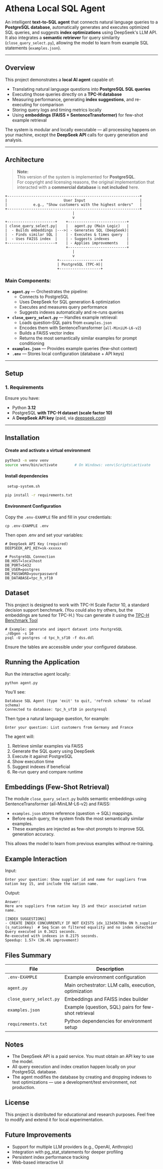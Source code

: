 #  Athena Local SQL Agent

An intelligent **text-to-SQL agent** that connects natural language queries to a **PostgreSQL database**, automatically generates and executes optimized SQL queries, and suggests **index optimizations** using DeepSeek's LLM API.  
It also integrates a **semantic retriever** for query similarity (`close_query_select.py`), allowing the model to learn from example SQL statements (`examples.json`).

---

##  Overview

This project demonstrates a **local AI agent** capable of:
- Translating natural language questions into **PostgreSQL SQL queries**
- Executing those queries directly on a **TPC-H database**
- Measuring performance, generating **index suggestions**, and re-executing for comparison
- Storing query logs and timing metrics locally
- Using **embeddings (FAISS + SentenceTransformer)** for few-shot example retrieval

The system is modular and locally executable — all processing happens on your machine, except the **DeepSeek API** calls for query generation and analysis.

---

##  Architecture
>  **Note:**  
> This version of the system is implemented for **PostgreSQL**.  
> For copyright and licensing reasons, the original implementation that interacted with a **commercial database** is **not included** here.

```text
+-------------------------------------------------------------+
|                          User Input                         |
|            e.g., "Show customers with the highest orders"   |
+-------------------------------------------------------------+
                               |
                               v
+----------------------+    +---------------------------+
| close_query_select.py|    |   agent.py (Main Logic)   |
|  - Builds embeddings |--->| - Generates SQL (DeepSeek)|
|  - Finds similar SQL |    | - Executes & times query  |
|  - Uses FAISS index  |    | - Suggests indexes        |
+----------------------+    | - Applies improvements    |
                            +---------------------------+
                               |
                               v
                        +-------------------+
                        | PostgreSQL (TPC-H)|
                        +-------------------+
```

### Main Components:
- **`agent.py`** — Orchestrates the pipeline:
  - Connects to PostgreSQL
  - Uses DeepSeek for SQL generation & optimization
  - Executes and measures query performance
  - Suggests indexes automatically and re-runs queries
- **`close_query_select.py`** — Handles example retrieval:
  - Loads question–SQL pairs from `examples.json`
  - Encodes them with SentenceTransformer (`all-MiniLM-L6-v2`)
  - Builds a FAISS vector index
  - Returns the most semantically similar examples for prompt conditioning
- **`examples.json`** — Provides example queries (few-shot context)
- **`.env`** — Stores local configuration (database + API keys)

---

##  Setup

### 1. Requirements
Ensure you have:
- Python **3.12**
- PostgreSQL **with TPC-H dataset (scale factor 10)**
- A **DeepSeek API key** (paid, via [deepseek.com](https://deepseek.com))

---

## Installation

#### Create and activate a virtual environment
```bash
python3 -m venv venv
source venv/bin/activate        # On Windows: venv\Scripts\activate
```

#### Install dependencies
```bash
 setup-system.sh
```
```bash
pip install -r requirements.txt
```
#### Environment Configuration
Copy the ```.env-EXAMPLE``` file and fill in your credentials:
```
cp .env-EXAMPLE .env

```
Then open .env and set your variables:
```
# DeepSeek API Key (required)
DEEPSEEK_API_KEY=sk-xxxxxx

# PostgreSQL Connection
DB_HOST=localhost
DB_PORT=5432
DB_USER=postgres
DB_PASSWORD=yourpassword
DB_DATABASE=tpc_h_sf10
```

## Dataset
This project is designed to work with TPC-H Scale Factor 10, a standard decision support benchmark. (You could also try others, but the embeddings are tuned for TPC-H.)
You can generate it using the [TPC-H Benchmark Tool](https://www.tpc.org/tpch/)

```
# Example: generate and import dataset into PostgreSQL
./dbgen -s 10
psql -U postgres -d tpc_h_sf10 -f dss.ddl
```

Ensure the tables are accessible under your configured database.

## Running the Application
Run the interactive agent locally:
```
python agent.py
```

You’ll see:

```
Database SQL Agent (type 'exit' to quit, 'refresh schema' to reload schema)
Connected to database: tpc_h_sf10 in postgresql
```
Then type a natural language question, for example:

```
Enter your question: List customers from Germany and France

```
The agent will:
1. Retrieve similar examples via FAISS
2. Generate the SQL query using DeepSeek
3. Execute it against PostgreSQL
4. Show execution time
5. Suggest indexes if beneficial
6. Re-run query and compare runtime

## Embeddings (Few-Shot Retrieval)
The module ```close_query_select.py``` builds semantic embeddings using SentenceTransformer (all-MiniLM-L6-v2) and FAISS:

* ```examples.json``` stores reference (question → SQL) mappings.
* Before each query, the system finds the most semantically similar examples.
* These examples are injected as few-shot prompts to improve SQL generation accuracy.

This allows the model to learn from previous examples without re-training.

## Example Interaction
Input:
```
Enter your question: Show supplier id and name for suppliers from nation key 15, and include the nation name.

```

Output:
```
Answer:
Here are suppliers from nation key 15 and their associated nation name.

[INDEX SUGGESTIONS]
- CREATE INDEX CONCURRENTLY IF NOT EXISTS idx_123456789a ON h_supplier (s_nationkey)  # Seq Scan on filtered equality and no index detected
Query executed in 0.3421 seconds.
Re-executed with indexes in 0.2175 seconds.
Speedup: 1.57× (36.4% improvement)

```
## Files Summary
| File | Description |
|------|--------------|
| `.env-EXAMPLE` | Example environment configuration |
| `agent.py` | Main orchestrator: LLM calls, execution, optimization |
| `close_query_select.py` | Embeddings and FAISS index builder |
| `examples.json` | Example (question, SQL) pairs for few-shot retrieval |
| `requirements.txt` | Python dependencies for environment setup |

## Notes
* The DeepSeek API is a paid service. You must obtain an API key to use the model.
* All query execution and index creation happen locally on your PostgreSQL database.
* The agent modifies the database by creating and dropping indexes to test optimizations — use a development/test environment, not production.
  
## License
This project is distributed for educational and research purposes.
Feel free to modify and extend it for local experimentation.

## Future Improvements
* Support for multiple LLM providers (e.g., OpenAI, Anthropic)
* Integration with pg_stat_statements for deeper profiling
* Persistent index performance tracking
* Web-based interactive UI
